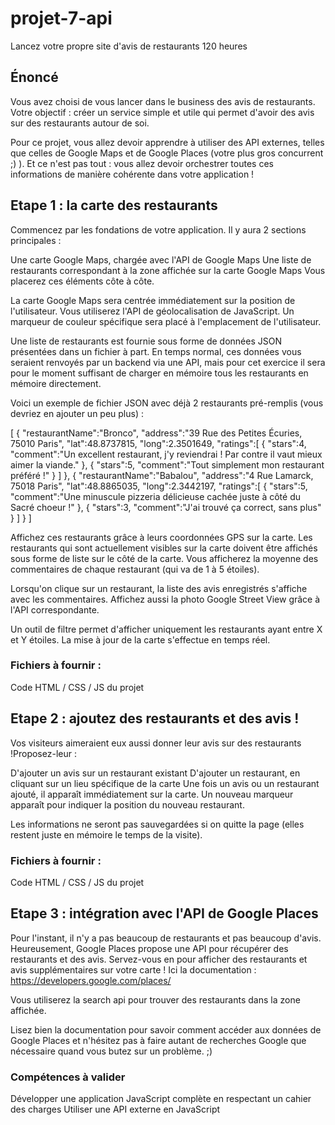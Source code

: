 # projet-7-api

Lancez votre propre site d'avis de restaurants
120 heures

## Énoncé

Vous avez choisi de vous lancer dans le business des avis de restaurants. Votre objectif : créer un service simple et utile qui permet d'avoir des avis sur des restaurants autour de soi.

Pour ce projet, vous allez devoir apprendre à utiliser des API externes, telles que celles de Google Maps et de Google Places (votre plus gros concurrent ;) ). Et ce n'est pas tout : vous allez devoir orchestrer toutes ces informations de manière cohérente dans votre application !

## Etape 1 : la carte des restaurants

Commencez par les fondations de votre application. Il y aura 2 sections principales :

Une carte Google Maps, chargée avec l'API de Google Maps
Une liste de restaurants correspondant à la zone affichée sur la carte Google Maps
Vous placerez ces éléments côte à côte.

La carte Google Maps sera centrée immédiatement sur la position de l'utilisateur. Vous utiliserez l'API de géolocalisation de JavaScript. Un marqueur de couleur spécifique sera placé à l'emplacement de l'utilisateur.

Une liste de restaurants est fournie sous forme de données JSON présentées dans un fichier à part. En temps normal, ces données vous seraient renvoyés par un backend via une API, mais pour cet exercice il sera pour le moment suffisant de charger en mémoire tous les restaurants en mémoire directement.

Voici un exemple de fichier JSON avec déjà 2 restaurants pré-remplis (vous devriez en ajouter un peu plus) :



[
   {
      "restaurantName":"Bronco",
      "address":"39 Rue des Petites Écuries, 75010 Paris",
      "lat":48.8737815,
      "long":2.3501649,
      "ratings":[
         {
            "stars":4,
            "comment":"Un excellent restaurant, j'y reviendrai ! Par contre il vaut mieux aimer la viande."
         },
         {
            "stars":5,
            "comment":"Tout simplement mon restaurant préféré !"
         }
      ]
   },
   {
      "restaurantName":"Babalou",
      "address":"4 Rue Lamarck, 75018 Paris",
      "lat":48.8865035,
      "long":2.3442197,
      "ratings":[
         {
            "stars":5,
            "comment":"Une minuscule pizzeria délicieuse cachée juste à côté du Sacré choeur !"
         },
         {
            "stars":3,
            "comment":"J'ai trouvé ça correct, sans plus"
         }
      ]
   }
]


Affichez ces restaurants grâce à leurs coordonnées GPS sur la carte. Les restaurants qui sont actuellement visibles sur la carte doivent être affichés sous forme de liste sur le côté de la carte. Vous afficherez la moyenne des commentaires de chaque restaurant (qui va de 1 à 5 étoiles).

Lorsqu'on clique sur un restaurant, la liste des avis enregistrés s'affiche avec les commentaires. Affichez aussi la photo Google Street View grâce à l'API correspondante.

Un outil de filtre permet d'afficher uniquement les restaurants ayant entre X et Y étoiles. La mise à jour de la carte s'effectue en temps réel.

### Fichiers à fournir :

Code HTML / CSS / JS du projet


## Etape 2 : ajoutez des restaurants et des avis !

Vos visiteurs aimeraient eux aussi donner leur avis sur des restaurants !Proposez-leur :

D'ajouter un avis sur un restaurant existant
D'ajouter un restaurant, en cliquant sur un lieu spécifique de la carte
Une fois un avis ou un restaurant ajouté, il apparaît immédiatement sur la carte. Un nouveau marqueur apparaît pour indiquer la position du nouveau restaurant.

Les informations ne seront pas sauvegardées si on quitte la page (elles restent juste en mémoire le temps de la visite).

### Fichiers à fournir :

Code HTML / CSS / JS du projet


## Etape 3 : intégration avec l'API de Google Places

Pour l'instant, il n'y a pas beaucoup de restaurants et pas beaucoup d'avis. Heureusement, Google Places propose une API pour récupérer des restaurants et des avis. Servez-vous en pour afficher des restaurants et avis supplémentaires sur votre carte ! Ici la documentation : https://developers.google.com/places/



Vous utiliserez la search api pour trouver des restaurants dans la zone affichée.

Lisez bien la documentation pour savoir comment accéder aux données de Google Places et n'hésitez pas à faire autant de recherches Google que nécessaire quand vous butez sur un problème. ;)



### Compétences à valider

Développer une application JavaScript complète en respectant un cahier des charges
Utiliser une API externe en JavaScript
